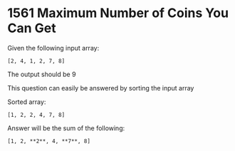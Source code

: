 # 1561 Maximum Number of Coins You Can Get 
Given the following input array:

```
[2, 4, 1, 2, 7, 8]
```

The output should be 9

This question can easily be answered by sorting the input array

Sorted array:
```
[1, 2, 2, 4, 7, 8]
```
Answer will be the sum of the following:

```
[1, 2, **2**, 4, **7**, 8]
```